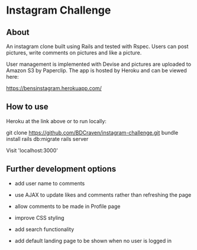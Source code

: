 Instagram Challenge
===================

## About

An instagram clone built using Rails and tested with Rspec. Users can post pictures, write comments on pictures and like a picture.

User management is implemented with Devise and pictures are uploaded to Amazon S3 by Paperclip. The app is hosted by Heroku and can be viewed here:

https://bensinstagram.herokuapp.com/

## How to use

Heroku at the link above or to run locally:

git clone https://github.com/BDCraven/instagram-challenge.git
bundle install
rails db:migrate
rails server

Visit 'localhost:3000'

Further development options
---------

* add user name to comments

* use AJAX to update likes and comments rather than refreshing the page

* allow comments to be made in Profile page

* improve CSS styling

* add search functionality  

* add default landing page to be shown when no user is logged in
